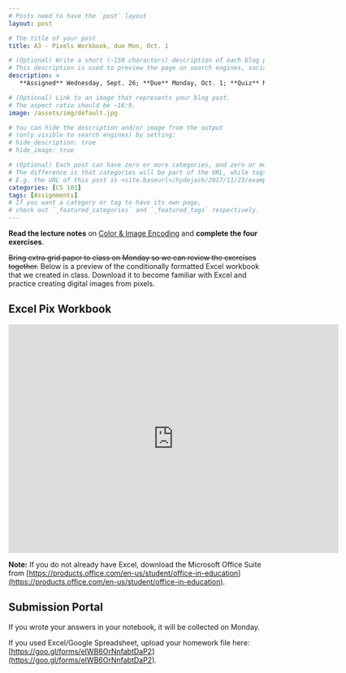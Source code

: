 ```yaml
---
# Posts need to have the `post` layout
layout: post

# The title of your post
title: A3 - Pixels Workbook, due Mon, Oct. 1

# (Optional) Write a short (~150 characters) description of each blog post.
# This description is used to preview the page on search engines, social media, etc.
description: >
   **Assigned** Wednesday, Sept. 26; **Due** Monday, Oct. 1; **Quiz** Monday, Oct. 1

# (Optional) Link to an image that represents your blog post.
# The aspect ratio should be ~16:9.
image: /assets/img/default.jpg

# You can hide the description and/or image from the output
# (only visible to search engines) by setting:
# hide_description: true
# hide_image: true

# (Optional) Each post can have zero or more categories, and zero or more tags.
# The difference is that categories will be part of the URL, while tags will not.
# E.g. the URL of this post is <site.baseurl>/hydejack/2017/11/23/example-content/
categories: [CS 101]
tags: [Assignments]
# If you want a category or tag to have its own page,
# check out `_featured_categories` and `_featured_tags` respectively.
---
```

**Read the lecture notes** on [Color & Image Encoding](https://ramnauth.github.io/cs%20101/2018/09/24/image-encoding/) and **complete the four exercises**. 

~~Bring extra grid paper to class on Monday so we can review the exercises together.~~ Below is a preview of the conditionally formatted Excel workbook that we created in class. Download it to become familiar with Excel and practice creating digital images from pixels.

## Excel Pix Workbook

<iframe width="650" height="450" frameborder="0" scrolling="no" src="https://bths-my.sharepoint.com/personal/rramnauth2220_bths_edu/_layouts/15/Doc.aspx?sourcedoc={feb92ef8-2062-4888-ba57-62479a738bfc}&action=embedview&wdAllowInteractivity=False&ActiveCell='Home'!B4&wdDownloadButton=True&wdInConfigurator=True"></iframe>

**Note:** If you do not already have Excel, download the Microsoft Office Suite from [https://products.office.com/en-us/student/office-in-education](https://products.office.com/en-us/student/office-in-education).

## Submission Portal

If you wrote your answers in your notebook, it will be collected on Monday. 

If you used Excel/Google Spreadsheet, upload your homework file here: [https://goo.gl/forms/eIWB6OrNnfabtDaP2](https://goo.gl/forms/eIWB6OrNnfabtDaP2). 
